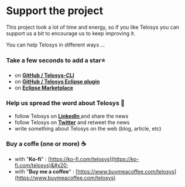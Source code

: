 # Support the project

This project took a lot of time and energy, so if you like Telosys you can support us a bit to encourage us to keep improving it.

You can help Telosys in different ways ...

### Take a few seconds to ad**d a star**:star:&#x20;

* on [**GitHub / Telosys-CLI**](https://github.com/telosys-tools-bricks/telosys-cli)&#x20;
* on [**GitHub / Telosys Eclipse plugin**](https://github.com/telosys-eclipse-v3/TelosysToolsPlugin)
* on [**Eclipse Marketplace**](https://marketplace.eclipse.org/content/telosys-code-generator-java-javascript-python-nodejs-php-c-javaee-spring-jax-rs-vuejs)

### Help us spread the word about Telosys :loudspeaker:&#x20;

* follow Telosys on [**LinkedIn** ](https://www.linkedin.com/company/telosys/)and share the news
* follow Telosys on [**Twitter**](https://twitter.com/telosys) and retweet the news
* write something about Telosys on the web (blog, article, etc)

### **Buy a coffe (one or more)** :coffee:&#x20;

* with "**Ko-fi**" : [https://ko-fi.com/telosys](https://ko-fi.com/telosys)&#x20;
* with "**Buy me a coffee**" : [https://www.buymeacoffee.com/telosys](https://www.buymeacoffee.com/telosys)

###









